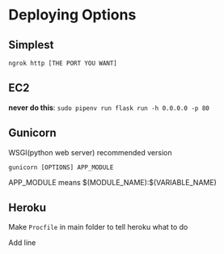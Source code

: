 # Deploying Options

## Simplest

`ngrok http [THE PORT YOU WANT]`

## EC2

**never do this**: `sudo pipenv run flask run -h 0.0.0.0 -p 80` 

## Gunicorn

WSGI(python web server) recommended version

`gunicorn [OPTIONS] APP_MODULE` 

APP_MODULE means \$(MODULE_NAME):\$(VARIABLE_NAME)

## Heroku

Make `Procfile` in main folder to tell heroku what to do

Add line 

